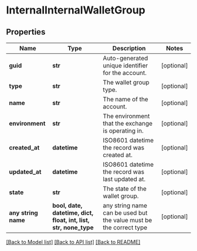 # InternalInternalWalletGroup


## Properties
Name | Type | Description | Notes
------------ | ------------- | ------------- | -------------
**guid** | **str** | Auto-generated unique identifier for the account. | [optional] 
**type** | **str** | The wallet group type. | [optional] 
**name** | **str** | The name of the account. | [optional] 
**environment** | **str** | The environment that the exchange is operating in. | [optional] 
**created_at** | **datetime** | ISO8601 datetime the record was created at. | [optional] 
**updated_at** | **datetime** | ISO8601 datetime the record was last updated at. | [optional] 
**state** | **str** | The state of the wallet group. | [optional] 
**any string name** | **bool, date, datetime, dict, float, int, list, str, none_type** | any string name can be used but the value must be the correct type | [optional]

[[Back to Model list]](../README.md#documentation-for-models) [[Back to API list]](../README.md#documentation-for-api-endpoints) [[Back to README]](../README.md)


